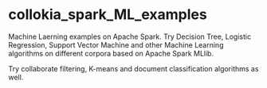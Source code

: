 # collokia_spark_ML_examples


Machine Laerning examples on Apache Spark. 
Try Decision Tree, Logistic Regression, Support Vector Machine and other Machine Learning algorithms on different corpora based on Apache Spark MLlib. 

Try collaborate filtering, K-means and document classification algorithms as well.
